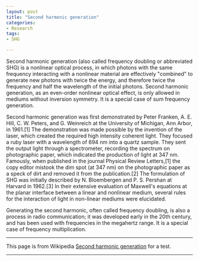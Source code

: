 ```yaml
---
layout: post
title: "Second harmonic generation"
categories:
- Research
tags:
- SHG

---
```


Second harmonic generation (also called frequency doubling or abbreviated SHG) is a nonlinear optical process, in which photons with the same frequency interacting with a nonlinear material are effectively "combined" to generate new photons with twice the energy, and therefore twice the frequency and half the wavelength of the initial photons. Second harmonic generation, as an even-order nonlinear optical effect, is only allowed in mediums without inversion symmetry. It is a special case of sum frequency generation.

Second harmonic generation was first demonstrated by Peter Franken, A. E. Hill, C. W. Peters, and G. Weinreich at the University of Michigan, Ann Arbor, in 1961.[1] The demonstration was made possible by the invention of the laser, which created the required high intensity coherent light. They focused a ruby laser with a wavelength of 694 nm into a quartz sample. They sent the output light through a spectrometer, recording the spectrum on photographic paper, which indicated the production of light at 347 nm. Famously, when published in the journal Physical Review Letters,[1] the copy editor mistook the dim spot (at 347 nm) on the photographic paper as a speck of dirt and removed it from the publication.[2] The formulation of SHG was initially described by N. Bloembergen and P. S. Pershan at Harvard in 1962.[3] In their extensive evaluation of Maxwell's equations at the planar interface between a linear and nonlinear medium, several rules for the interaction of light in non-linear mediums were elucidated.

Generating the second harmonic, often called frequency doubling, is also a process in radio communication; it was developed early in the 20th century, and has been used with frequencies in the megahertz range. It is a special case of frequency multiplication.

---
This page is from Wikipedia [Second harmonic generation](http://en.wikipedia.org/wiki/Second-harmonic_generation) for a test.

---